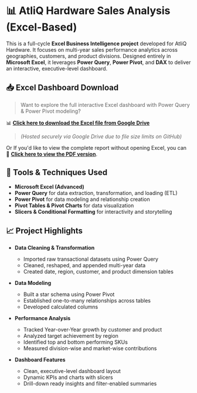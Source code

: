 # 📊 AtliQ Hardware Sales Analysis (Excel-Based)

This is a full-cycle **Excel Business Intelligence project** developed for AtliQ Hardware. It focuses on multi-year sales performance analytics across geographies, customers, and product divisions. Designed entirely in **Microsoft Excel**, it leverages **Power Query**, **Power Pivot**, and **DAX** to deliver an interactive, executive-level dashboard.

## 📥 Excel Dashboard Download

> Want to explore the full interactive Excel dashboard with Power Query & Power Pivot modeling?

📊 **[Click here to download the Excel file from Google Drive](https://docs.google.com/spreadsheets/d/1RylQgkNgw5mWNWj-I5qaK4uMGTgS_ZWE/edit?usp=drive_link&ouid=108922368496094214902&rtpof=true&sd=true)**
> *(Hosted securely via Google Drive due to file size limits on GitHub)*


Or If you'd like to view the complete report without opening Excel, you can  
📄 [**Click here to view the PDF version**](./Atliq%20Hardware.pdf).



## 🔧 Tools & Techniques Used

- **Microsoft Excel (Advanced)**
- **Power Query** for data extraction, transformation, and loading (ETL)
- **Power Pivot** for data modeling and relationship creation
- **Pivot Tables & Pivot Charts** for data visualization
- **Slicers & Conditional Formatting** for interactivity and storytelling

## 📈 Project Highlights

- **Data Cleaning & Transformation**
  - Imported raw transactional datasets using Power Query
  - Cleaned, reshaped, and appended multi-year data
  - Created date, region, customer, and product dimension tables

- **Data Modeling**
  - Built a star schema using Power Pivot
  - Established one-to-many relationships across tables
  - Developed calculated columns

- **Performance Analysis**
  - Tracked Year-over-Year growth by customer and product
  - Analyzed target achievement by region
  - Identified top and bottom performing SKUs
  - Measured division-wise and market-wise contributions

- **Dashboard Features**
  - Clean, executive-level dashboard layout
  - Dynamic KPIs and charts with slicers
  - Drill-down ready insights and filter-enabled summaries



